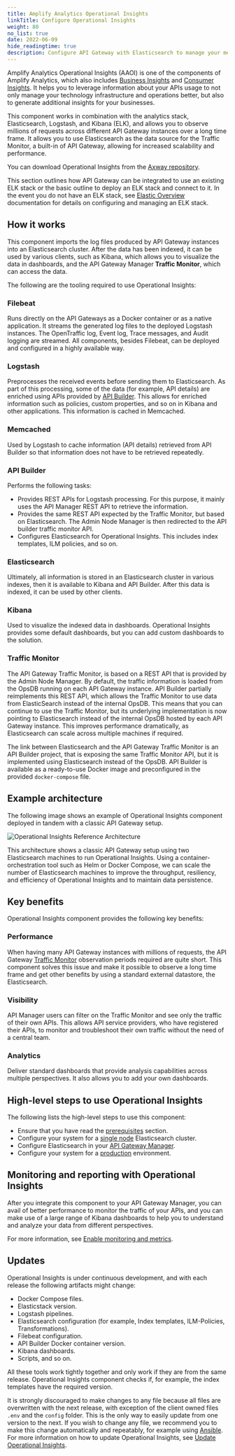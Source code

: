```yaml
---
title: Amplify Analytics Operational Insights
linkTitle: Configure Operational Insights
weight: 80
no_list: true
date: 2022-06-09
hide_readingtime: true
description: Configure API Gateway with Elasticsearch to manage your metrics database and use the Operational Insights component to observe millions of requests across different API Gateway instances.
---
```


Amplify Analytics Operational Insights (AAOI) is one of the components of Amplify Analytics, which also includes [Business Insights](https://docs.axway.com/bundle/amplify-central/page/docs/get_actionable_insights/business_insights/index.html) and [Consumer Insights](https://docs.axway.com/bundle/amplify-central/page/docs/get_actionable_insights/consumer_insights/index.html). It helps you to leverage information about your APIs usage to not only manage your technology infrastructure and operations better, but also to generate additional insights for your businesses.

This component works in combination with the analytics stack, Elasticsearch, Logstash, and Kibana (ELK), and allows you to observe millions of requests across different API Gateway instances over a long time frame. It allows you to use Elasticsearch as the data source for the Traffic Monitor, a built-in of API Gateway, allowing for increased scalability and performance.

You can download Operational Insights from the [Axway repository](http://repository.axway.com).

This section outlines how API Gateway can be integrated to use an existing ELK stack or the basic outline to deploy an ELK stack and connect to it. In the event you do not have an ELK stack, see [Elastic Overview](https://www.elastic.co/guide/en/elastic-stack/7.17/overview.html) documentation for details on configuring and managing an ELK stack.

## How it works

This component imports the log files produced by API Gateway instances into an Elasticsearch cluster. After the data has been indexed, it can be used by various clients, such as Kibana, which allows you to visualize the data in dashboards, and the API Gateway Manager **Traffic Monitor**, which can access the data.

The following are the tooling required to use Operational Insights:

### Filebeat

Runs directly on the API Gateways as a Docker container or as a native application. It streams the generated log files to the deployed Logstash instances. The OpenTraffic log, Event log, Trace messages, and Audit logging are streamed. All components, besides Filebeat, can be deployed and configured in a highly available way.

### Logstash

Preprocesses the received events before sending them to Elasticsearch. As part of this processing, some of the data (for example, API details) are enriched using APIs provided by [API Builder](/docs/api_mgmt_overview/api_mgmt_components/apibuilder/). This allows for enriched information such as policies, custom properties, and so on in Kibana and other applications. This information is cached in Memcached.

### Memcached

Used by Logstash to cache information (API details) retrieved from API Builder so that information does not have to be retrieved repeatedly.

### API Builder

Performs the following tasks:

* Provides REST APIs for Logstash processing. For this purpose, it mainly uses the API Manager REST API to retrieve the information.
* Provides the same REST API expected by the Traffic Monitor, but based on Elasticsearch. The Admin Node Manager is then redirected to the API builder traffic monitor API.
* Configures Elasticsearch for Operational Insights. This includes index templates, ILM policies, and so on.

### Elasticsearch

Ultimately, all information is stored in an Elasticsearch cluster in various indexes, then it is available to Kibana and API Builder. After this data is indexed, it can be used by other clients.

### Kibana

Used to visualize the indexed data in dashboards. Operational Insights provides some default dashboards, but you can add custom dashboards to the solution.

### Traffic Monitor

The API Gateway Traffic Monitor, is based on a REST API that is provided by the Admin Node Manager. By default, the traffic information is loaded from the OpsDB running on each API Gateway instance. API Builder partially reimplements this REST API, which allows the Traffic Monitor to use data from ElasticSearch instead of the internal OpsDB. This means that you can continue to use the Traffic Monitor, but its underlying implementation is now pointing to Elasticsearch instead of the internal OpsDB hosted by each API Gateway instance. This improves performance dramatically, as Elasticsearch can scale across multiple machines if required.

The link between Elasticsearch and the API Gateway Traffic Monitor is an API Builder project, that is exposing the same Traffic Monitor API, but it is implemented using Elasticsearch instead of the OpsDB. API Builder is available as a ready-to-use Docker image and preconfigured in the provided `docker-compose` file.

## Example architecture

The following image shows an example of Operational Insights component deployed in tandem with a classic API Gateway setup.

![Operational Insights Reference Architecture](/Images/op_insights/op_insights_DockerComposeArchitecture.png)

This architecture shows a classic API Gateway setup using two Elasticsearch machines to run Operational Insights. Using a container-orchestration tool such as Helm or Docker Compose, we can scale the number of Elasticsearch machines to improve the throughput, resiliency, and efficiency of Operational Insights and to maintain data persistence.

## Key benefits

Operational Insights component provides the following key benefits:

### Performance

When having many API Gateway instances with millions of requests, the API Gateway [Traffic Monitor](/docs/apim_reference/monitor_traffic_events_metrics/) observation periods required are quite short. This component solves this issue and make it possible to observe a long time frame and get other benefits by using a standard external datastore, the Elasticsearch.

### Visibility

API Manager users can filter on the Traffic Monitor and see only the traffic of their own APIs. This allows API service providers, who have registered their APIs, to monitor and troubleshoot their own traffic without the need of a central team.

### Analytics

Deliver standard dashboards that provide analysis capabilities across multiple perspectives. It also allows you to add your own dashboards.

## High-level steps to use Operational Insights

The following lists the high-level steps to use this component:

* Ensure that you have read the [prerequisites](/docs/operational_insights/op_insights_prerequisites/) section.
* Configure your system for a [single node](/docs/operational_insights/op_insights_basic_setup) Elasticsearch cluster.
* Configure Elasticsearch in your [API Gateway Manager](/docs/operational_insights/production_setup/op_insights_setup_prod_docker/#configure-api-manager).
* Configure your system for a [production](/docs/operational_insights/production_setup/) environment.

## Monitoring and reporting with Operational Insights

After you integrate this component to your API Gateway Manager, you can avail of better performance to monitor the traffic of your APIs, and you can make use of a large range of Kibana dashboards to help you to understand and analyze your data from different perspectives.

For more information, see [Enable monitoring and metrics](/docs/operational_insights/additional_features/op_insights_monitoring/).

## Updates

Operational Insights is under continuous development, and with each release the following artifacts might change:

* Docker Compose files.
* Elasticstack version.
* Logstash pipelines.
* Elasticsearch configuration (for example, Index templates, ILM-Policies, Transformations).
* Filebeat configuration.
* API Builder Docker container version.
* Kibana dashboards.
* Scripts, and so on.

All these tools work tightly together and only work if they are from the same release. Operational Insights component checks if, for example, the index templates have the required version.

It is strongly discouraged to make changes to any file because all files are overwritten with the next release, with exception of the client owned files `.env` and the `config` folder. This is the only way to easily update from one version to the next. If you wish to change any file, we recommend you to make this change automatically and repeatably, for example using [Ansible](https://www.ansible.com). For more information on how to update Operational Insights, see [Update Operational Insights](/docs/operational_insights/update_operational_insights/).
